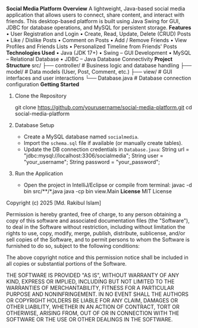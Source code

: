 **Social Media Platform**
**Overview**
A lightweight, Java-based social media application that allows users to connect, 
share content, and interact with friends. This desktop-based platform is built using Java Swing for GUI, 
JDBC for database operations, and MySQL for persistent storage.
**Features**
	• User Registration and Login
	• Create, Read, Update, Delete (CRUD) Posts
	• Like / Dislike Posts
	• Comment on Posts
	• Add / Remove Friends
	• View Profiles and Friends Lists
	• Personalized Timeline from Friends' Posts
**Technologies Used**
        • Java (JDK 17+)
        • Swing – GUI Development
	• MySQL – Relational Database
	• JDBC – Java Database Connectivity
**Project Structure**
src/
├── controller/    # Business logic and database handling
├── model/         # Data models (User, Post, Comment, etc.)
├── view/          # GUI interfaces and user interactions
└── Database.java  # Database connection configuration
**Getting Started**
1. Clone the Repository

   git clone https://github.com/yourusername/social-media-platform.git
   cd social-media-platform

2. Database Setup

   - Create a MySQL database named `socialmedia`.
   - Import the `schema.sql` file if available (or manually create tables).
   - Update the DB connection credentials in `Database.java`:
     String url = "jdbc:mysql://localhost:3306/socialmedia";
     String user = "your_username";
     String password = "your_password";

3. Run the Application

   - Open the project in IntelliJ/Eclipse or compile from terminal:
     javac -d bin src/**/*.java
     java -cp bin view.Main
**License**
MIT License

Copyright (c) 2025 [Md. Rakibul Islam]

Permission is hereby granted, free of charge, to any person obtaining a copy
of this software and associated documentation files (the "Software"), to deal
in the Software without restriction, including without limitation the rights
to use, copy, modify, merge, publish, distribute, sublicense, and/or sell
copies of the Software, and to permit persons to whom the Software is
furnished to do so, subject to the following conditions:

The above copyright notice and this permission notice shall be included in all
copies or substantial portions of the Software.

THE SOFTWARE IS PROVIDED "AS IS", WITHOUT WARRANTY OF ANY KIND, EXPRESS OR
IMPLIED, INCLUDING BUT NOT LIMITED TO THE WARRANTIES OF MERCHANTABILITY,
FITNESS FOR A PARTICULAR PURPOSE AND NONINFRINGEMENT. IN NO EVENT SHALL THE
AUTHORS OR COPYRIGHT HOLDERS BE LIABLE FOR ANY CLAIM, DAMAGES OR OTHER
LIABILITY, WHETHER IN AN ACTION OF CONTRACT, TORT OR OTHERWISE, ARISING FROM,
OUT OF OR IN CONNECTION WITH THE SOFTWARE OR THE USE OR OTHER DEALINGS IN THE
SOFTWARE.
